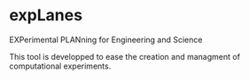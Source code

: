# expLanes
EXPerimental PLANning for Engineering and Science

This tool is developped to ease the creation and managment of computational experiments.
